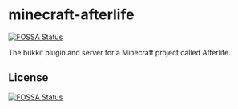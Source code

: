# minecraft-afterlife
[![FOSSA Status](https://app.fossa.com/api/projects/git%2Bgithub.com%2Fflorianhartung%2Fminecraft-afterlife.svg?type=shield)](https://app.fossa.com/projects/git%2Bgithub.com%2Fflorianhartung%2Fminecraft-afterlife?ref=badge_shield)

The bukkit plugin and server for a Minecraft project called Afterlife.


## License
[![FOSSA Status](https://app.fossa.com/api/projects/git%2Bgithub.com%2Fflorianhartung%2Fminecraft-afterlife.svg?type=large)](https://app.fossa.com/projects/git%2Bgithub.com%2Fflorianhartung%2Fminecraft-afterlife?ref=badge_large)